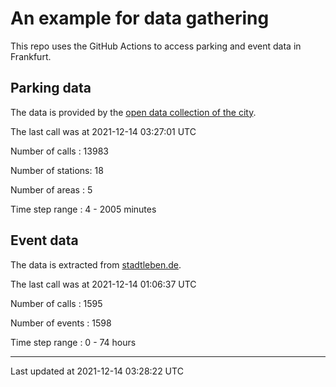 # An example for data gathering

This repo uses the GitHub Actions to access parking and event data in Frankfurt.

## Parking data
The data is provided by the [open data collection of the city](https://www.offenedaten.frankfurt.de/).

The last call was at 2021-12-14 03:27:01 UTC

Number of calls   : 13983

Number of stations:    18

Number of areas   :     5

Time step range   :     4 -  2005 minutes


## Event data
The data is extracted from [stadtleben.de](https://stadtleben.de/frankfurt/).

The last call was at 2021-12-14 01:06:37 UTC

Number of calls   : 1595

Number of events  : 1598

Time step range   :    0 -   74 hours


----

Last updated at 2021-12-14 03:28:22 UTC
